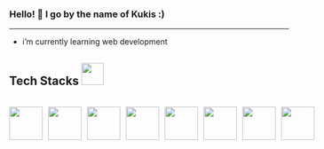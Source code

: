 ### Hello! 👋 I go by the name of Kukis :)
<hr>

- i’m currently learning web development

## Tech Stacks <img src="https://images.emojiterra.com/google/android-11/512px/1f468-1f4bb.png" width="40" height="40">
<br>
<div style="display:flex;">
     <img src="https://raw.githubusercontent.com/yurijserrano/Github-Profile-Readme-Logos/f994c418a134b58c4aec11152f6a4a33fa89da26/programming%20languages/python.svg" width="60" height="60" style="margin-right:10px;">
     <img src="https://raw.githubusercontent.com/yurijserrano/Github-Profile-Readme-Logos/f994c418a134b58c4aec11152f6a4a33fa89da26/frameworks/nodejs.svg" width="60" height="60" style="margin-right:10px;">
     <img src="https://raw.githubusercontent.com/yurijserrano/Github-Profile-Readme-Logos/f994c418a134b58c4aec11152f6a4a33fa89da26/frameworks/react.svg" width="60" height="60" style="margin-right:10px;">
     <img src="https://raw.githubusercontent.com/yurijserrano/Github-Profile-Readme-Logos/f994c418a134b58c4aec11152f6a4a33fa89da26/others/git.svg" width="60" height="60" style="margin-right:10px;">
     <img src="https://raw.githubusercontent.com/yurijserrano/Github-Profile-Readme-Logos/f994c418a134b58c4aec11152f6a4a33fa89da26/others/npm.svg" width="60" height="60" style="margin-right:10px;">
     <img src="https://raw.githubusercontent.com/yurijserrano/Github-Profile-Readme-Logos/f994c418a134b58c4aec11152f6a4a33fa89da26/text%20editors/vscode.svg" width="60" height="60" style="margin-right:10px;">
     <img src="https://raw.githubusercontent.com/yurijserrano/Github-Profile-Readme-Logos/f994c418a134b58c4aec11152f6a4a33fa89da26/databases/mysql.svg" width="60" height="60" style="margin-right:10px;">
     <img src="https://raw.githubusercontent.com/yurijserrano/Github-Profile-Readme-Logos/f994c418a134b58c4aec11152f6a4a33fa89da26/programming%20languages/typescript.svg" width="60" height="60" style="margin-right:10px;">
</div>

<!---
HansAguilar/HansAguilar is a ✨ special ✨ repository because its `README.md` (this file) appears on your GitHub profile.
You can click the Preview link to take a look at your changes.
--->
